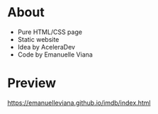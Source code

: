 # About
- Pure HTML/CSS page 
- Static website
- Idea by AceleraDev
- Code by Emanuelle Viana

# Preview
https://emanuelleviana.github.io/imdb/index.html
